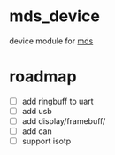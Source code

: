 # mds_device

device module for [mds](https://github.com/wpchom/mds)


# roadmap
- [ ] add ringbuff to uart
- [ ] add usb
- [ ] add display/framebuff/
- [ ] add can
- [ ] support isotp
